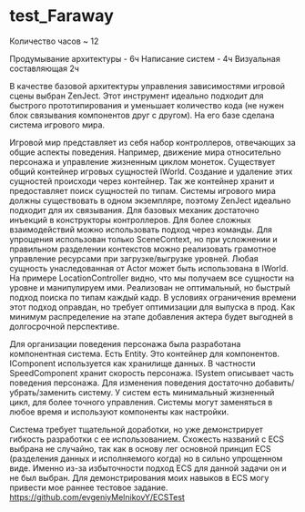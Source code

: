 # test_Faraway

Количество часов ~ 12

Продумывание архитектуры - 6ч
Написание систем - 4ч
Визуальная составляющая 2ч

В качестве базовой архитектуры управления зависимостями игровой сцены выбран ZenJect. Этот инструмент идеально подходит для быстрого прототипирования и уменьшает количество кода (не нужен блок связывания компонентов друг с другом). На его базе сделана система игрового мира.

Игровой мир представляет из себя набор контроллеров, отвечающих за общие аспекты поведения. Например, движение мира относительно персонажа и управление жизненным циклом монеток.
Существует общий контейнер игровых сущностей IWorld. Создание и удаление этих сущностей происходи через контейнер. Так же контейнер хранит и предоставляет поиск сущностей по типам.
Системы игрового мира должны существовать в одном экземпляре, поэтому ZenJect идеально подходит для их связывания. Для базовых механик достаточно инъекций в конструкторы контроллеров. Для более сложных взаимодействий можно использовать подход через команды.
Для упрощения использован только SceneContext, но при усложнении и правильном разделении контекстов можно реализовать грамотное управление ресурсами при загрузке/выгрузке уровней.
Любая сущность унаследованная от Actor может быть использована в IWorld. На примере LocationController видно, что мы получаем все сущности на уровне и манипулируем ими. Реализован не оптимальный, но быстрый подход поиска по типам каждый кадр. В условиях ограничения времени этот подход оправдан, но требует оптимизации для выпуска в прод. Как минимум распределение на этапе добавления актера будет выгодней в долгосрочной перспективе.

Для организации поведения персонажа была разработана компонентная система.
Есть Entity. Это контейнер для компонентов.
IComponent используется как хранилище данных. В частности SpeedComponent хранит скорость персонажа.
ISystem описывает часть поведения персонажа. Для изменения поведения достаточно добавить/убрать/заменить систему. У систем есть минимальный жизненный цикл, для более точного управления. Системы могут заменяться в любое время и используют компоненты как настройки.

Система требует тщательной доработки, но уже демонстрирует гибкость разработки с ее использованием.
Схожесть названий с ECS выбрана не случайно, так как в основу лег основной принцип ECS (разделения данных и исполняемого когда) но в сильно упрощенном виде. Именно из-за избыточности подход ECS для данной задачи он и не был выбран. Для демонстрирования моих навыков в ECS могу привести мое раннее тестовое задание.
https://github.com/evgeniyMelnikovY/ECSTest
